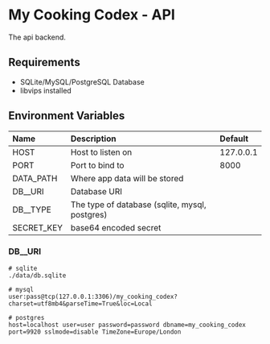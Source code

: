# My Cooking Codex - API
The api backend.

## Requirements
- SQLite/MySQL/PostgreSQL Database
- libvips installed

## Environment Variables

| Name       | Description                                    | Default   |
| :--------- | :--------------------------------------------- | :-------- |
| HOST       | Host to listen on                              | 127.0.0.1 |
| PORT       | Port to bind to                                | 8000      |
| DATA_PATH  | Where app data will be stored                  |           |
| DB__URI    | Database URI                                   |           |
| DB__TYPE   | The type of database (sqlite, mysql, postgres) |           |
| SECRET_KEY | base64 encoded secret                          |           |

### DB__URI

```
# sqlite
./data/db.sqlite

# mysql
user:pass@tcp(127.0.0.1:3306)/my_cooking_codex?charset=utf8mb4&parseTime=True&loc=Local

# postgres
host=localhost user=user password=password dbname=my_cooking_codex port=9920 sslmode=disable TimeZone=Europe/London
```
